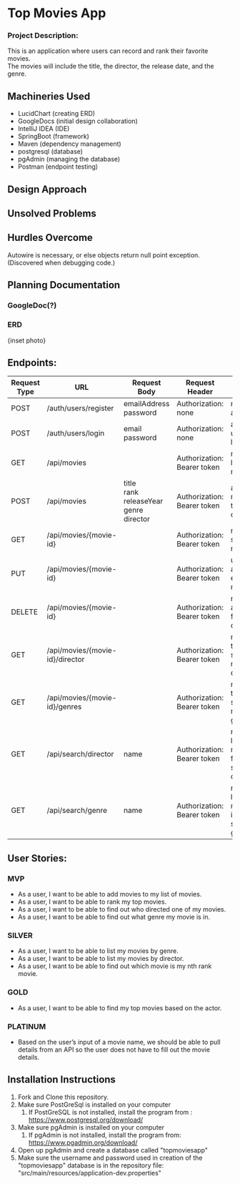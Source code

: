 # Top Movies App

### Project Description:
This is an application where users can record and rank their favorite movies.   
The movies will include the title, the director, the release date, and the genre.   

## Machineries Used
- LucidChart (creating ERD)
- GoogleDocs (initial design collaboration)
- IntelliJ IDEA (IDE)
- SpringBoot (framework)
- Maven (dependency management)
- postgresql (database)
- pgAdmin (managing the database)
- Postman (endpoint testing)

## Design Approach

## Unsolved Problems

## Hurdles Overcome
Autowire is necessary, or else objects return null point exception. (Discovered when debugging code.)

## Planning Documentation

### GoogleDoc(?)

### ERD 
{inset photo}

## Endpoints:  

| Request Type | URL                            | Request Body                                              | Request Header              | Action                                               | Access   |   
|---|--------------------------------|-----------------------------------------------------------|------------------------------|------------------------------------------------------|----------|    
| POST | /auth/users/register           | emailAddress <br> password                                | Authorization: none | registers a user                                     | PUBLIC   |
| POST | /auth/users/login              | email <br> password                                       | Authorization: none | allows a user to login                               | PUBLIC   |
| GET | /api/movies                    |                                                           | Authorization: Bearer token  | returns a list of all movies                         | PRIVATE  |
| POST | /api/movies                    | title <br> rank <br> releaseYear <br> genre <br> director | Authorization: Bearer token  | adds a movie to the database                         | PRIVATE  |
| GET | /api/movies/{movie-id}         | | Authorization: Bearer token  | returns a single movie                               | PRIVATE  |
| PUT | /api/movies/{movie-id}         | | Authorization: Bearer token  | updates an existing movie                            | PRIVATE  |
| DELETE | /api/movies/{movie-id}         | | Authorization: Bearer token  | removes a movie from the database                    | PRIVATE  |
| GET | /api/movies/{movie-id}/director | | Authorization: Bearer token  | returns the specified movie's director               | PRIVATE  |
| GET | /api/movies/{movie-id}/genres  | | Authorization: Bearer token  | returns the specified movie's genre                  | PRIVATE  |
| GET | /api/search/director           | name | Authorization: Bearer token | returns a list of movies from the specified director | PRIVATE  | 
| GET | /api/search/genre | name | Authorization: Bearer token | returns a list of movies in the specified genre      | PRIVATE  | 


## User Stories:
### MVP
- As a user, I want to be able to add movies to my list of movies.
- As a user, I want to be able to rank my top movies.
- As a user, I want to be able to find out who directed one of my movies.
- As a user, I want to be able to find out what genre my movie is in.


### SILVER
- As a user, I want to be able to list my movies by genre.
- As a user, I want to be able to list my movies by director.
- As a user, I want to be able to find out which movie is my nth rank movie.


### GOLD
- As a user, I want to be able to find my top movies based on the actor.


### PLATINUM
- Based on the user’s input of a movie name, we should be able to pull details from an API so the user does not have to fill out the movie details.



## Installation Instructions
1. Fork and Clone this repository.
2. Make sure PostGreSql is installed on your computer
   1. If PostGreSQL is not installed, install the program from : https://www.postgresql.org/download/
3. Make sure pgAdmin is installed on your computer
   1. If pgAdmin is not installed, install the program from: https://www.pgadmin.org/download/
4. Open up pgAdmin and create a database called "topmoviesapp"
5. Make sure the username and password used in creation of the "topmoviesapp" database is in the repository file: "src/main/resources/application-dev.properties"
